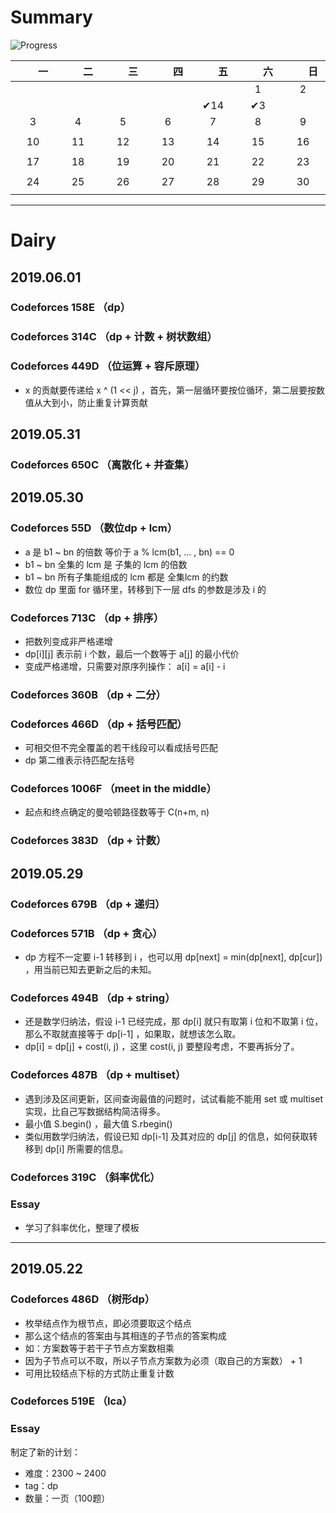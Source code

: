 # Summary

![Progress](http://progressed.io/bar/17?title=Difficulty:2300~2400|tag:dp)

|　　一　　|　　二　　|　　三　　|　　四　　|　　五　　|　　六　　|　　日　　|
| :--: | :--: | :--: | :--: | :--: | :--: | :--: |
|      |      |     |  |     |  1   |  2   |
|      |      |      |    | ✔14 | ✔3 |  |
|  3   |  4   |  5   |  6   |  7  |  8  |  9  |
|  |  |      |      |      |  |      |
|  10  |  11  |  12  |  13  |  14  |  15  |  16  |
|      |      |      |      |      |      |      |
|  17  |  18  |  19  |  20  |  21  |  22  |  23  |
|      |  |  |      |      |  |      |
|  24  |  25  |  26  |  27  |  28  | 29 | 30 |
|      |      |  |  |  |      |      |

---

# Dairy

## 2019.06.01

### Codeforces 158E （dp）

### Codeforces 314C （dp + 计数 + 树状数组）

### Codeforces 449D （位运算 + 容斥原理）

- x 的贡献要传递给 x ^ (1 << j) ，首先，第一层循环要按位循环，第二层要按数值从大到小，防止重复计算贡献

## 2019.05.31

### Codeforces 650C （离散化 + 并查集）

## 2019.05.30

### Codeforces 55D （数位dp + lcm）

- a 是 b1 ~ bn 的倍数 等价于 a % lcm(b1, ... , bn) == 0
- b1 ~ bn 全集的 lcm 是 子集的 lcm 的倍数
- b1 ~ bn 所有子集能组成的 lcm 都是 全集lcm 的约数
- 数位 dp 里面 for 循环里，转移到下一层 dfs 的参数是涉及 i 的

### Codeforces 713C （dp + 排序）

- 把数列变成非严格递增
- dp[i]\[j] 表示前 i 个数，最后一个数等于 a[j] 的最小代价
- 变成严格递增，只需要对原序列操作： a[i] = a[i] - i

### Codeforces 360B （dp + 二分）

### Codeforces 466D （dp + 括号匹配）

- 可相交但不完全覆盖的若干线段可以看成括号匹配
- dp 第二维表示待匹配左括号

### Codeforces 1006F （meet in the middle）

- 起点和终点确定的曼哈顿路径数等于 C(n+m, n)

### Codeforces 383D （dp + 计数）

## 2019.05.29

### Codeforces 679B （dp + 递归）

### Codeforces 571B （dp + 贪心）

- dp 方程不一定要 i-1 转移到 i ，也可以用 dp[next] = min(dp[next], dp[cur]) ，用当前已知去更新之后的未知。

### Codeforces 494B （dp + string）

- 还是数学归纳法，假设 i-1 已经完成，那 dp[i] 就只有取第 i 位和不取第 i 位，那么不取就直接等于 dp[i-1] ，如果取，就想该怎么取。
- dp[i] = dp[j] + cost(i, j) ，这里 cost(i, j) 要整段考虑，不要再拆分了。

### Codeforces 487B （dp + multiset）

- 遇到涉及区间更新，区间查询最值的问题时，试试看能不能用 set 或 multiset 实现，比自己写数据结构简洁得多。
- 最小值 S.begin() ，最大值 S.rbegin()
- 类似用数学归纳法，假设已知 dp[i-1] 及其对应的 dp[j] 的信息，如何获取转移到 dp[i] 所需要的信息。

### Codeforces 319C （斜率优化）

### Essay

- 学习了斜率优化，整理了模板

---

## 2019.05.22

### Codeforces 486D （树形dp）

- 枚举结点作为根节点，即必须要取这个结点
- 那么这个结点的答案由与其相连的子节点的答案构成
- 如：方案数等于若干子节点方案数相乘
- 因为子节点可以不取，所以子节点方案数为必须（取自己的方案数） + 1
- 可用比较结点下标的方式防止重复计数

### Codeforces 519E （lca）

### Essay

制定了新的计划：
- 难度：2300 ~ 2400
- tag：dp
- 数量：一页（100题）

